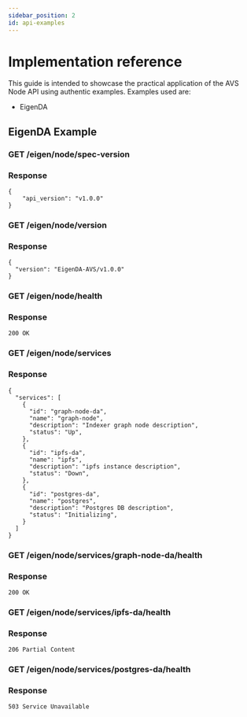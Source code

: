 ```yaml
---
sidebar_position: 2
id: api-examples
---
```


# Implementation reference

This guide is intended to showcase the practical application of the AVS Node API using authentic examples. Examples used are:

- EigenDA

## EigenDA Example

### GET /eigen/node/spec-version

### Response

```
{
    "api_version": "v1.0.0"
}
```

### GET /eigen/node/version

### Response

```
{
  "version": "EigenDA-AVS/v1.0.0"
}
```

### GET /eigen/node/health

### Response

```
200 OK
```

### GET /eigen/node/services

### Response

```
{
  "services": [
    {
      "id": "graph-node-da",
      "name": "graph-node",
      "description": "Indexer graph node description",
      "status": "Up",
    },
    {
      "id": "ipfs-da",
      "name": "ipfs",
      "description": "ipfs instance description",
      "status": "Down",
    },
    {
      "id": "postgres-da",
      "name": "postgres",
      "description": "Postgres DB description",
      "status": "Initializing",
    }
  ]
}
```

### GET /eigen/node/services/graph-node-da/health

### Response

```
200 OK
```

### GET /eigen/node/services/ipfs-da/health

### Response

```
206 Partial Content
```

### GET /eigen/node/services/postgres-da/health

### Response

```
503 Service Unavailable
```
